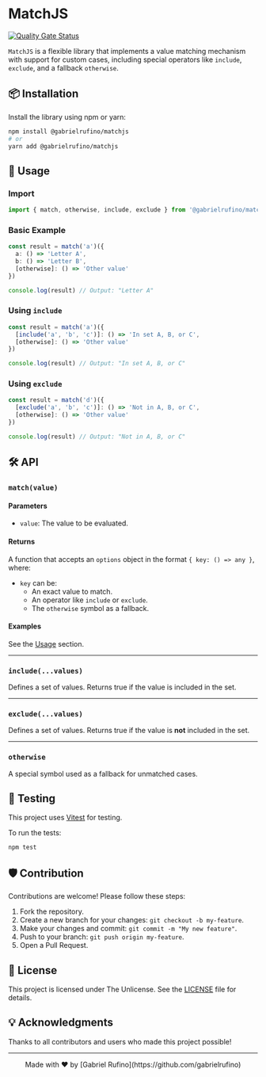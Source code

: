 # MatchJS

[![Quality Gate Status](https://sonarcloud.io/api/project_badges/measure?project=gabrielrufino_matchjs&metric=alert_status)](https://sonarcloud.io/summary/new_code?id=gabrielrufino_matchjs)

`MatchJS` is a flexible library that implements a value matching mechanism with support for custom cases, including special operators like `include`, `exclude`, and a fallback `otherwise`.

## 📦 Installation

Install the library using npm or yarn:

```sh
npm install @gabrielrufino/matchjs
# or
yarn add @gabrielrufino/matchjs
```

## 🚀 Usage

### Import

```ts
import { match, otherwise, include, exclude } from '@gabrielrufino/matchjs'
```

### Basic Example

```ts
const result = match('a')({
  a: () => 'Letter A',
  b: () => 'Letter B',
  [otherwise]: () => 'Other value'
})

console.log(result) // Output: "Letter A"
```

### Using `include`

```ts
const result = match('a')({
  [include('a', 'b', 'c')]: () => 'In set A, B, or C',
  [otherwise]: () => 'Other value'
})

console.log(result) // Output: "In set A, B, or C"
```

### Using `exclude`

```ts
const result = match('d')({
  [exclude('a', 'b', 'c')]: () => 'Not in A, B, or C',
  [otherwise]: () => 'Other value'
})

console.log(result) // Output: "Not in A, B, or C"
```

## 🛠️ API

### `match(value)`

#### Parameters
- `value`: The value to be evaluated.

#### Returns
A function that accepts an `options` object in the format `{ key: () => any }`, where:
- `key` can be:
  - An exact value to match.
  - An operator like `include` or `exclude`.
  - The `otherwise` symbol as a fallback.

#### Examples
See the [Usage](#-usage) section.

---

### `include(...values)`

Defines a set of values. Returns true if the value is included in the set.

---

### `exclude(...values)`

Defines a set of values. Returns true if the value is **not** included in the set.

---

### `otherwise`

A special symbol used as a fallback for unmatched cases.

## 🧪 Testing

This project uses [Vitest](https://vitest.dev/) for testing.

To run the tests:

```bash
npm test
```

## 🛡️ Contribution

Contributions are welcome! Please follow these steps:

1. Fork the repository.
2. Create a new branch for your changes: `git checkout -b my-feature`.
3. Make your changes and commit: `git commit -m "My new feature"`.
4. Push to your branch: `git push origin my-feature`.
5. Open a Pull Request.

## 📄 License

This project is licensed under The Unlicense. See the [LICENSE](./LICENSE) file for details.

## 💡 Acknowledgments

Thanks to all contributors and users who made this project possible!

---

<div align="center">
Made with ❤️ by [Gabriel Rufino](https://github.com/gabrielrufino)
</div>

